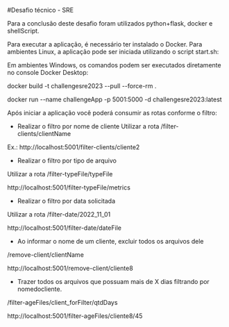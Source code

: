 #Desafio técnico - SRE

Para a conclusão deste desafio foram utilizados python+flask, docker e shellScript.

Para executar a aplicação, é necessário ter instalado o Docker. Para ambientes Linux, a aplicação pode ser iniciada utilizando o script start.sh:




Em ambientes Windows, os comandos podem ser executados diretamente no console Docker Desktop:

docker build -t challengesre2023 --pull --force-rm .

docker run --name challengeApp -p 5001:5000 -d challengesre2023:latest



Após iniciar a aplicação você poderá consumir as rotas conforme o filtro:

- Realizar o filtro por nome de cliente
Utilizar a rota /filter-clients/clientName

Ex.: http://localhost:5001/filter-clients/cliente2


- Realizar o filtro por tipo de arquivo 

Utilizar a rota /filter-typeFile/typeFile

http://localhost:5001/filter-typeFile/metrics


- Realizar o filtro por data solicitada

Utilizar a rota /filter-date/2022_11_01

http://localhost:5001/filter-date/dateFile


- Ao informar o nome de um cliente, excluir todos os arquivos dele

/remove-client/clientName

http://localhost:5001/remove-client/cliente8


- Trazer todos os arquivos que possuam mais de X dias filtrando por nomedocliente.

/filter-ageFiles/client_forFilter/qtdDays

http://localhost:5001/filter-ageFiles/cliente8/45